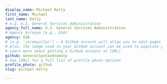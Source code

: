 ```yaml
---
display_name: Michael Kelty
first_name: Michael
last_name: Kelty
# e.g. U.S. General Services Administration
agency_full_name: U.S. General Services Administration
# Agency Acronym [e.g., GSA]
agency: GSA
# [e.g. 'jeremyzilar'] — A GitHub account will allow you to edit pages on Digital.gov.
# Also, the image used in your GitHub account can be used to populate your digital.gov profile photo.
# Learn more about getting a Github account at [URL]
github: GeneralSyntaxAnomaly
# See [URL] for a full list of profile photo options
profile_photo: github
slug: michael-kelty

---
```

